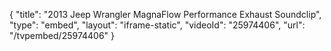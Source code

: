 {
    "title": "2013 Jeep Wrangler MagnaFlow Performance Exhaust Soundclip",
    "type": "embed",
    "layout": "iframe-static",
    "videoId": "25974406",
    "url": "\/tvpembed\/25974406"
}